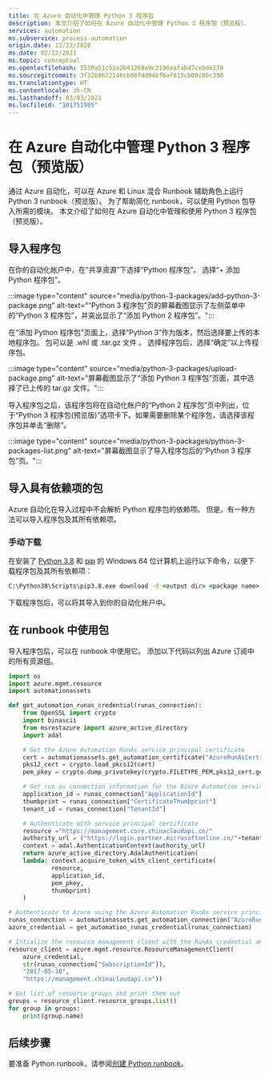```yaml
---
title: 在 Azure 自动化中管理 Python 3 程序包
description: 本文介绍了如何在 Azure 自动化中管理 Python 3 程序包（预览版）。
services: automation
ms.subservice: process-automation
origin.date: 12/22/2020
ms.date: 02/22/2021
ms.topic: conceptual
ms.openlocfilehash: 5538a51c51e2b41269a9c2196eafabd7cebde278
ms.sourcegitcommit: 3f32b8672146cb08fdd94bf6af015cb08c80c390
ms.translationtype: HT
ms.contentlocale: zh-CN
ms.lasthandoff: 03/03/2021
ms.locfileid: "101751905"
---
```

# <a name="manage-python-3-packages-preview-in-azure-automation"></a>在 Azure 自动化中管理 Python 3 程序包（预览版）

通过 Azure 自动化，可以在 Azure 和 Linux 混合 Runbook 辅助角色上运行 Python 3 runbook（预览版）。 为了帮助简化 runbook，可以使用 Python 包导入所需的模块。 本文介绍了如何在 Azure 自动化中管理和使用 Python 3 程序包（预览版）。

## <a name="import-packages"></a>导入程序包

在你的自动化帐户中，在“共享资源”下选择“Python 程序包”。 选择“+ 添加 Python 程序包”。

:::image type="content" source="media/python-3-packages/add-python-3-package.png" alt-text="“Python 3 程序包”页的屏幕截图显示了左侧菜单中的“Python 3 程序包”，并突出显示了“添加 Python 2 程序包”。":::

在“添加 Python 程序包”页面上，选择“Python 3”作为版本，然后选择要上传的本地程序包。 包可以是 .whl 或 .tar.gz 文件 。 选择程序包后，选择“确定”以上传程序包。

:::image type="content" source="media/python-3-packages/upload-package.png" alt-text="屏幕截图显示了“添加 Python 3 程序包”页面，其中选择了已上传的 tar.gz 文件。":::

导入程序包之后，该程序包将在自动化帐户的“Python 2 程序包”页中列出，位于“Python 3 程序包(预览版)”选项卡下。如果需要删除某个程序包，请选择该程序包并单击“删除”。

:::image type="content" source="media/python-3-packages/python-3-packages-list.png" alt-text="屏幕截图显示了导入程序包后的“Python 3 程序包”页。":::

## <a name="import-packages-with-dependencies"></a>导入具有依赖项的包

Azure 自动化在导入过程中不会解析 Python 程序包的依赖项。 但是，有一种方法可以导入程序包及其所有依赖项。

### <a name="manually-download"></a>手动下载

在安装了 [Python 3.8](https://www.python.org/downloads/release/python-380/) 和 [pip](https://pip.pypa.io/en/stable/) 的 Windows 64 位计算机上运行以下命令，以便下载程序包及其所有依赖项：

```cmd
C:\Python38\Scripts\pip3.8.exe download -d <output dir> <package name>
```

下载程序包后，可以将其导入到你的自动化帐户中。

## <a name="use-a-package-in-a-runbook"></a>在 runbook 中使用包

导入程序包后，可以在 runbook 中使用它。 添加以下代码以列出 Azure 订阅中的所有资源组。

```python
import os  
import azure.mgmt.resource  
import automationassets  

def get_automation_runas_credential(runas_connection):  
    from OpenSSL import crypto  
    import binascii  
    from msrestazure import azure_active_directory  
    import adal 

    # Get the Azure Automation RunAs service principal certificate  
    cert = automationassets.get_automation_certificate("AzureRunAsCertificate")  
    pks12_cert = crypto.load_pkcs12(cert)  
    pem_pkey = crypto.dump_privatekey(crypto.FILETYPE_PEM,pks12_cert.get_privatekey())  

    # Get run as connection information for the Azure Automation service principal 
    application_id = runas_connection["ApplicationId"]  
    thumbprint = runas_connection["CertificateThumbprint"]  
    tenant_id = runas_connection["TenantId"]  

    # Authenticate with service principal certificate  
    resource ="https://management.core.chinacloudapi.cn/"  
    authority_url = ("https://login.partner.microsoftonline.cn/"+tenant_id)  
    context = adal.AuthenticationContext(authority_url)  
    return azure_active_directory.AdalAuthentication(  
    lambda: context.acquire_token_with_client_certificate(  
            resource,  
            application_id,  
            pem_pkey,  
            thumbprint) 
    ) 

# Authenticate to Azure using the Azure Automation RunAs service principal  
runas_connection = automationassets.get_automation_connection("AzureRunAsConnection")  
azure_credential = get_automation_runas_credential(runas_connection)  

# Intialize the resource management client with the RunAs credential and subscription  
resource_client = azure.mgmt.resource.ResourceManagementClient(  
    azure_credential,  
    str(runas_connection["SubscriptionId"]),
    "2017-05-10",
    "https://management.chinacloudapi.cn"))  

# Get list of resource groups and print them out  
groups = resource_client.resource_groups.list()  
for group in groups:  
    print(group.name) 
```

## <a name="next-steps"></a>后续步骤

要准备 Python runbook，请参阅[创建 Python runbook](learn/automation-tutorial-runbook-textual-python-3.md)。
